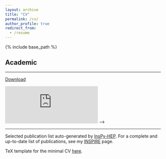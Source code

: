 ```yaml
---
layout: archive
title: "CV"
permalink: /cv/
author_profile: true
redirect_from:
  - /resume
---
```


{% include base_path %}


## Academic
---

[Download](https://mhostert.github.io/files/academic_CV.pdf)

<embed src="https://drive.google.com/viewerng/viewer?embedded=true&url=https://mhostert.github.io/files/academic_CV.pdf" height="120" type="application/pdf" target="_blank"/>

<!-- <iframe src="http://docs.google.com/gview?url=https://mhostert.github.io/files/academic_CV.pdf&embedded=true" 
style="width:600px; height:500px;" frameborder="0"></iframe> -->

<!-- 
## Professional
---

[Download](https://mhostert.github.io/files/professional_CV.pdf)

<embed src="https://drive.google.com/viewerng/viewer?embedded=true&url=https://mhostert.github.io/files/professional_CV.pdf" height="120" type="application/pdf" target="_blank"/>

<!-- <iframe src="http://docs.google.com/gview?url=https://mhostert.github.io/files/professional_CV.pdf&embedded=true" 
style="width:600px; height:500px;" frameborder="0"></iframe> --> -->

---

Selected publication list auto-generated by [InsPy-HEP](https://github.com/mhostert/inspy-hep).
For a complete and up-to-date list of publications, see my [INSPIRE](https://inspirehep.net/authors/1621061?ui-citation-summary=true) page.

TeX template for the minimal CV <a href="https://mhostert.github.io/files/cv_template.tex">here</a>.


<p>
<script>
 var lastmod = new Date(document.lastModified);
 var lastmodClean =('0' + (lastmod.getMonth()+1)).slice(-2) + "/" +  ('0' + lastmod.getDate()).slice(-2)+ "/" + lastmod.getFullYear().toString().substr(-2);
 document.write("Last updated on " + lastmodClean + ".");
</script>
</p>